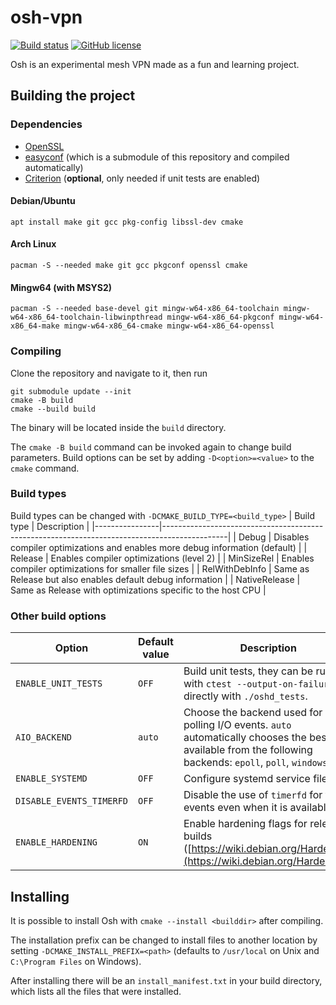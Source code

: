 # osh-vpn
[![Build status](https://github.com/hoot-w00t/osh-vpn/actions/workflows/build.yml/badge.svg)](https://github.com/hoot-w00t/osh-vpn/actions/workflows/build.yml) [![GitHub license](https://img.shields.io/github/license/hoot-w00t/osh-vpn)](https://github.com/hoot-w00t/osh-vpn/blob/main/LICENSE)

Osh is an experimental mesh VPN made as a fun and learning project.

## Building the project
### Dependencies
- [OpenSSL](https://www.openssl.org/)
- [easyconf](https://github.com/hoot-w00t/easyconf/) (which is a submodule of this repository and compiled automatically)
- [Criterion](https://github.com/Snaipe/Criterion) (**optional**, only needed if unit tests are enabled)

#### Debian/Ubuntu
```
apt install make git gcc pkg-config libssl-dev cmake
```

#### Arch Linux
```
pacman -S --needed make git gcc pkgconf openssl cmake
```

#### Mingw64 (with MSYS2)
```
pacman -S --needed base-devel git mingw-w64-x86_64-toolchain mingw-w64-x86_64-toolchain-libwinpthread mingw-w64-x86_64-pkgconf mingw-w64-x86_64-make mingw-w64-x86_64-cmake mingw-w64-x86_64-openssl
```

### Compiling
Clone the repository and navigate to it, then run
```
git submodule update --init
cmake -B build
cmake --build build
```
The binary will be located inside the `build` directory.

The `cmake -B build` command can be invoked again to change build parameters.
Build options can be set by adding `-D<option>=<value>` to the `cmake` command.

### Build types
Build types can be changed with `-DCMAKE_BUILD_TYPE=<build_type>`
| Build type     | Description                                                                                  |
|----------------|----------------------------------------------------------------------------------------------|
| Debug          | Disables compiler optimizations and enables more debug information (default)                 |
| Release        | Enables compiler optimizations (level 2)                                                     |
| MinSizeRel     | Enables compiler optimizations for smaller file sizes                                        |
| RelWithDebInfo | Same as Release but also enables default debug information                                   |
| NativeRelease  | Same as Release with optimizations specific to the host CPU                                  |

### Other build options
| Option              | Default value | Description |
|---------------------|---------------|-------------|
| `ENABLE_UNIT_TESTS` | `OFF`         | Build unit tests, they can be run with `ctest --output-on-failure` or directly with `./oshd_tests`. |
| `AIO_BACKEND`       | `auto`        | Choose the backend used for polling I/O events. `auto` automatically chooses the best available from the following backends: `epoll`, `poll`, `windows`. |
| `ENABLE_SYSTEMD`    | `OFF`         | Configure systemd service files |
| `DISABLE_EVENTS_TIMERFD` | `OFF`    | Disable the use of `timerfd` for timed events even when it is available |
| `ENABLE_HARDENING`  | `ON`          | Enable hardening flags for release builds ([https://wiki.debian.org/Hardening](https://wiki.debian.org/Hardening)) |

## Installing
It is possible to install Osh with `cmake --install <builddir>` after compiling.

The installation prefix can be changed to install files to another location by setting `-DCMAKE_INSTALL_PREFIX=<path>` (defaults to `/usr/local` on Unix and `C:\Program Files` on Windows).

After installing there will be an `install_manifest.txt` in your build directory, which lists all the files that were installed.
